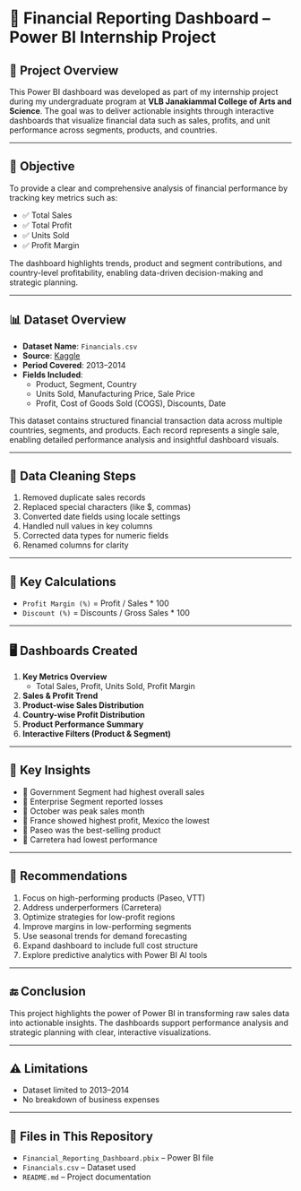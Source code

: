 # 💼 Financial Reporting Dashboard – Power BI Internship Project

## 📌 Project Overview

This Power BI dashboard was developed as part of my internship project during my undergraduate program at **VLB Janakiammal College of Arts and Science**. The goal was to deliver actionable insights through interactive dashboards that visualize financial data such as sales, profits, and unit performance across segments, products, and countries.

---

## 🎯 Objective

To provide a clear and comprehensive analysis of financial performance by tracking key metrics such as:

- ✅ Total Sales  
- ✅ Total Profit  
- ✅ Units Sold  
- ✅ Profit Margin  

The dashboard highlights trends, product and segment contributions, and country-level profitability, enabling data-driven decision-making and strategic planning.

---

## 📊 Dataset Overview

- **Dataset Name**: `Financials.csv`  
- **Source**: [Kaggle](https://www.kaggle.com/)  
- **Period Covered**: 2013–2014  
- **Fields Included**:
  - Product, Segment, Country  
  - Units Sold, Manufacturing Price, Sale Price  
  - Profit, Cost of Goods Sold (COGS), Discounts, Date  

This dataset contains structured financial transaction data across multiple countries, segments, and products. Each record represents a single sale, enabling detailed performance analysis and insightful dashboard visuals.

---

## 🧹 Data Cleaning Steps

1. Removed duplicate sales records  
2. Replaced special characters (like $, commas)  
3. Converted date fields using locale settings  
4. Handled null values in key columns  
5. Corrected data types for numeric fields  
6. Renamed columns for clarity

---

## 📐 Key Calculations

- `Profit Margin (%)` = Profit / Sales * 100  
- `Discount (%)` = Discounts / Gross Sales * 100  

---

## 🖥️ Dashboards Created

1. **Key Metrics Overview**
   - Total Sales, Profit, Units Sold, Profit Margin  
2. **Sales & Profit Trend**  
3. **Product-wise Sales Distribution**  
4. **Country-wise Profit Distribution**  
5. **Product Performance Summary**
6. **Interactive Filters (Product & Segment)**

---

## 📌 Key Insights

- 📌 Government Segment had highest overall sales  
- 📌 Enterprise Segment reported losses  
- 📌 October was peak sales month  
- 📌 France showed highest profit, Mexico the lowest  
- 📌 Paseo was the best-selling product  
- 📌 Carretera had lowest performance  

---

## 🧠 Recommendations

1. Focus on high-performing products (Paseo, VTT)  
2. Address underperformers (Carretera)  
3. Optimize strategies for low-profit regions  
4. Improve margins in low-performing segments  
5. Use seasonal trends for demand forecasting  
6. Expand dashboard to include full cost structure  
7. Explore predictive analytics with Power BI AI tools  

---

## 🔚 Conclusion

This project highlights the power of Power BI in transforming raw sales data into actionable insights. The dashboards support performance analysis and strategic planning with clear, interactive visualizations.

---

## ⚠️ Limitations

- Dataset limited to 2013–2014  
- No breakdown of business expenses

---

## 📎 Files in This Repository

- `Financial_Reporting_Dashboard.pbix` – Power BI file  
- `Financials.csv` – Dataset used  
- `README.md` – Project documentation  

